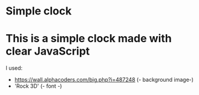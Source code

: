 # Simple clock

This is a simple clock made with clear JavaScript
=
I used:
 * https://wall.alphacoders.com/big.php?i=487248 (- background image-)
 * 'Rock 3D' (- font -)
